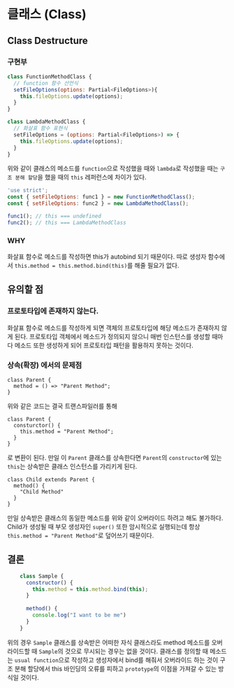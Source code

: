 # 클래스 (Class)

## Class Destructure

### 구현부
```js
class FunctionMethodClass {
  // function 함수 선언식
  setFileOptions(options: Partial<FileOptions>){
    this.fileOptions.update(options);
  }
}

class LambdaMethodClass {
  // 화살표 함수 표현식
  setFileOptions = (options: Partial<FileOptions>) => {
    this.fileOptions.update(options);
  }
}
```

위와 같이 클래스의 메소드를 `function`으로 작성했을 때와 `lambda`로 작성했을 때는
`구조 분해 할당`을 했을 때의 `this` 레퍼런스에 차이가 있다.

```js
'use strict';
const { setFileOptions: func1 } = new FunctionMethodClass();
const { setFileOptions: func2 } = new LambdaMethodClass();

func1(); // this === undefined
func2(); // this === LambdaMethodClass

```

### WHY
화살표 함수로 메소드를 작성하면 this가 autobind 되기 때문이다.
따로 생성자 함수에서 `this.method = this.method.bind(this)`를 해줄 필요가 없다.

## 유의할 점

### 프로토타입에 존재하지 않는다.
화살표 함수로 메소드를 작성하게 되면 객체의 프로토타입에 해당 메소드가 존재하지 않게 된다.
프로토타입 객체에서 메소드가 정의되지 않으니 매번 인스턴스를 생성할 때마다 메소드 또한 생성하게 되어
프로토타입 패턴을 활용하지 못하는 것이다.

### 상속(확장) 에서의 문제점
```JS
class Parent {
  method = () => "Parent Method";
}
```
위와 같은 코드는 결국 트랜스파일러를 통해
```JS
class Parent {
  consturctor() {
    this.method = "Parent Method";
  }
}
```
로 변환이 된다. 만일 이 `Parent` 클래스를 상속한다면 `Parent`의 `constructor`에 있는
`this`는 상속받은 클래스 인스턴스를 가리키게 된다.

```JS
class Child extends Parent {
  method() {
    "Child Method"
  }
}
```
만일 상속받은 클래스의 동일한 메소드를 위와 같이 오버라이드 하려고 해도 불가하다. Child가 생성될 때
부모 생성자인 `super()` 또한 암시적으로 실행되는데 항상 `this.method = "Parent Method"`로
덮어쓰기 때문이다.

## 결론
```js
    class Sample {
      constructor() {
        this.method = this.method.bind(this);
      }
      
      method() {
        console.log("I want to be me")
      }
    }
```
위의 경우 `Sample` 클래스를 상속받은 어떠한 자식 클래스라도 method 메소드를 오버라이드할 때 `Sample`의 것으로
무시되는 경우는 없을 것이다. 클래스를 정의할 때 메소드는 `usual function`으로 작성하고 생성자에서 bind를 해줘서 오버라이드 하는 것이
구조 분해 할당에서 this 바인딩의 오류를 피하고 `prototype`의 이점을 가져갈 수 있는 방식일 것이다.

